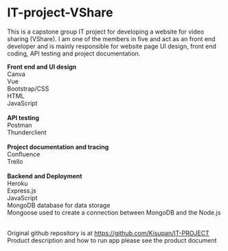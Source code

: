 # IT-project-VShare
This is a capstone group IT project for developing a website for video sharing (VShare). I am one of the members in five and act as an front end developer and is mainly responsible for website page UI design, front end coding, API testing and project documentation.<br>

**Front end and UI design**<br>
Canva<br>
Vue<br>
Bootstrap/CSS<br>
HTML<br>
JavaScript<br><br>
**API testing**<br>
Postman<br>
Thunderclient<br><br>
**Project documentation and tracing**<br>
Confluence<br>
Trello<br><br>
**Backend and Deployment**<br>
Heroku<br>
Express.js<br>
JavaScript<br>
MongoDB database for data storage<br>
Mongoose used to create a connection between MongoDB and the Node.js<br><br>

Original github repository is at https://github.com/Kisupan/IT-PROJECT<br>
Product description and how to run app please see the product document
